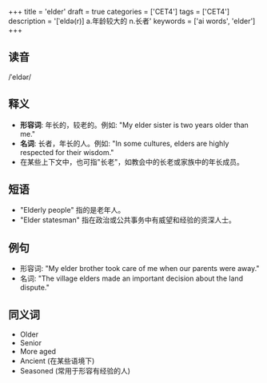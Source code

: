 +++
title = 'elder'
draft = true
categories = ['CET4']
tags = ['CET4']
description = '[ˈeldə(r)] a.年龄较大的 n.长者'
keywords = ['ai words', 'elder']
+++

## 读音
/ˈeldər/

## 释义
- **形容词**: 年长的，较老的。例如: "My elder sister is two years older than me."
- **名词**: 长者，年长的人。例如: "In some cultures, elders are highly respected for their wisdom."
- 在某些上下文中，也可指"长老"，如教会中的长老或家族中的年长成员。

## 短语
- "Elderly people" 指的是老年人。
- "Elder statesman" 指在政治或公共事务中有威望和经验的资深人士。

## 例句
- 形容词: "My elder brother took care of me when our parents were away."
- 名词: "The village elders made an important decision about the land dispute."

## 同义词
- Older
- Senior
- More aged
- Ancient (在某些语境下)
- Seasoned (常用于形容有经验的人)
